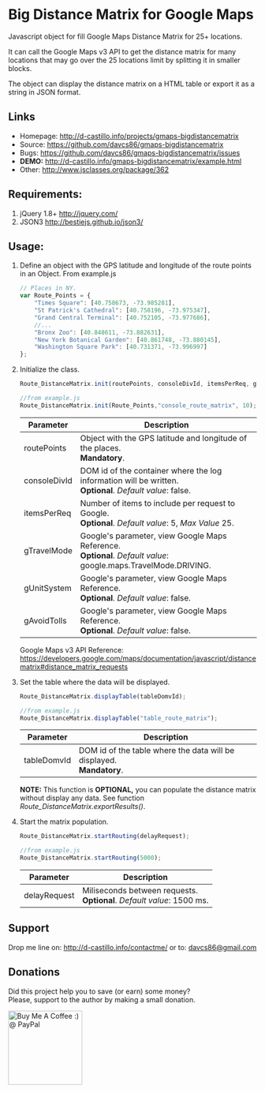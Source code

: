 Big Distance Matrix for Google Maps
=======================

Javascript object for fill Google Maps Distance Matrix for 25+ locations.

It can call the Google Maps v3 API to get the distance matrix for many locations that may go over the 25 locations limit by splitting it in smaller blocks.

The object can display the distance matrix on a HTML table or export it as a string in JSON format.

## Links

* Homepage: <http://d-castillo.info/projects/gmaps-bigdistancematrix>
* Source: <https://github.com/davcs86/gmaps-bigdistancematrix>
* Bugs:   <https://github.com/davcs86/gmaps-bigdistancematrix/issues>
* **DEMO:** <http://d-castillo.info/gmaps-bigdistancematrix/example.html>
* Other: <http://www.jsclasses.org/package/362>

## Requirements:

1. jQuery 1.8+ <http://jquery.com/>
2. JSON3 <http://bestiejs.github.io/json3/>

## Usage:

1. Define an object with the GPS latitude and longitude of the route points in an Object. From example.js

	```javascript
	// Places in NY.
	var Route_Points = {
		"Times Square": [40.758673, -73.985281],
		"St Patrick's Cathedral": [40.758196, -73.975347],
		"Grand Central Terminal": [40.752105, -73.977686],
		//...
		"Bronx Zoo": [40.848611, -73.882631],
		"New York Botanical Garden": [40.861748, -73.880145],
		"Washington Square Park": [40.731371, -73.996997]
	};
	```

2. Initialize the class.

	```javascript
	Route_DistanceMatrix.init(routePoints, consoleDivId, itemsPerReq, gTravelMode, gUnitSystem, gAvoidHighways, gAvoidTolls);

	//from example.js	
	Route_DistanceMatrix.init(Route_Points,"console_route_matrix", 10);
	```
	| Parameter | Description |
	| ------------- | ----------- |
	|routePoints | Object with the GPS latitude and longitude of the places. <br>**Mandatory**.|
	|consoleDivId | DOM id of the container where the log information will be written. <br>**Optional**. _Default value_: false. |
	|itemsPerReq | Number of items to include per request to Google. <br>**Optional**. _Default value_: 5,  _Max Value_ 25.|
	|gTravelMode | Google's parameter, view Google Maps Reference. <br>**Optional**. _Default value_: google.maps.TravelMode.DRIVING.|
	|gUnitSystem | Google's parameter, view Google Maps Reference. <br>**Optional**. _Default value_: false.|
	|gAvoidTolls | Google's parameter, view Google Maps Reference. <br>**Optional**. _Default value_: false.|

	Google Maps v3 API Reference: <https://developers.google.com/maps/documentation/javascript/distancematrix#distance_matrix_requests>

3. Set the table where the data will be displayed.

	```javascript
	Route_DistanceMatrix.displayTable(tableDomvId);

	//from example.js	
	Route_DistanceMatrix.displayTable("table_route_matrix");
	```
	| Parameter | Description |
	| ------------- | ----------- |
	|tableDomvId | DOM id of the table where the data will be displayed. <br>**Mandatory**.|

	**NOTE:** This function is **OPTIONAL,** you can populate the distance matrix without display any data. See function _Route_DistanceMatrix.exportResults()_.

4. Start the matrix population.

	```javascript
	Route_DistanceMatrix.startRouting(delayRequest);
	
	//from example.js
	Route_DistanceMatrix.startRouting(5000);
	```
	| Parameter | Description |
	| ------------- | ----------- |
	|delayRequest | Miliseconds between requests. <br>**Optional**. _Default value_: 1500 ms.|

## Support

Drop me line on: <http://d-castillo.info/contactme/> or to: davcs86@gmail.com

## Donations

Did this project help you to save (or earn) some money?<br>
Please, support to the author by making a small donation.

<a href='https://www.paypal.com/cgi-bin/webscr?cmd=_s-xclick&hosted_button_id=2PK29ZFPUZ5WL' target='_blank'><img width="150" style='border:0px;width:150px' src='http://ko-fi.com/img/button-4.png' border='0' alt='Buy Me A Coffee :) @ PayPal' /></a>

